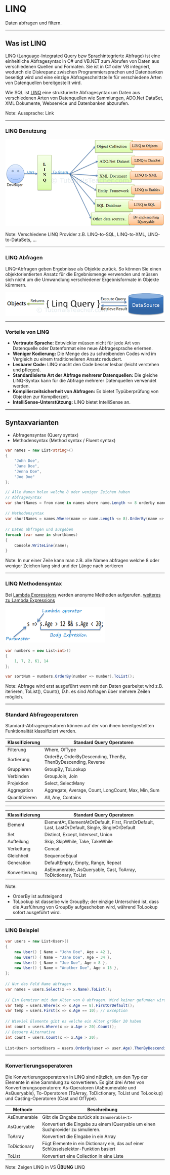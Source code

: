 # LINQ

Daten abfragen und filtern.

---

<!-- .slide: class="left" -->
## Was ist LINQ

LINQ (Language-Integrated Query bzw Sprachintegrierte Abfrage) ist eine einheitliche Abfragesyntax in C# und VB.NET zum Abrufen von Daten aus verschiedenen Quellen und Formaten. Sie ist in C# oder VB integriert, wodurch die Diskrepanz zwischen Programmiersprachen und Datenbanken beseitigt wird und eine einzige Abfrageschnittstelle für verschiedene Arten von Datenquellen bereitgestellt wird.

Wie SQL ist [LINQ](https://docs.microsoft.com/de-de/dotnet/csharp/programming-guide/concepts/linq/introduction-to-linq-queries) eine strukturierte Abfragesyntax um Daten aus verschiedenen Arten von Datenquellen wie Sammlungen, ADO.Net DataSet, XML Dokumente, Webservice und Datenbanken abzurufen.

Note: Aussprache: Link

---

<!-- .slide: class="left" -->
### LINQ Benutzung

![LINQ Benutzung](images/Linq.png)

Note: Verschiedene LINQ Provider z.B. LINQ-to-SQL, LINQ-to-XML, LINQ-to-DataSets, ...

---

<!-- .slide: class="left" -->
### LINQ Abfragen

LINQ-Abfragen geben Ergebnisse als Objekte zurück. So können Sie einen objektorientierten Ansatz für die Ergebnismenge verwenden und müssen sich nicht um die Umwandlung verschiedener Ergebnisformate in Objekte kümmern.

![LINQ Benutzung](images/Linq-execution.png)

---

<!-- .slide: class="left" -->
### Vorteile von LINQ

* **Vertraute Sprache:** Entwickler müssen nicht für jede Art von Datenquelle oder Datenformat eine neue Abfragesprache erlernen.
* **Weniger Kodierung:** Die Menge des zu schreibenden Codes wird im Vergleich zu einem traditionelleren Ansatz reduziert.
* **Lesbarer Code:** LINQ macht den Code besser lesbar (leicht verstehen und pflegen).
* **Standardisierte Art der Abfrage mehrerer Datenquellen:** Die gleiche LINQ-Syntax kann für die Abfrage mehrerer Datenquellen verwendet werden.
* **Kompilierzeitsicherheit von Abfragen:** Es bietet Typüberprüfung von Objekten zur Kompilierzeit.
* **IntelliSense-Unterstützung:** LINQ bietet IntelliSense an.

---

<!-- .slide: class="left" -->
## Syntaxvarianten

* Abfragensyntax (Query syntax)
* Methodensyntax (Method syntax / Fluent syntax)

```csharp
var names = new List<string>()  
{  
    "John Doe",  
    "Jane Doe",  
    "Jenna Doe",  
    "Joe Doe"  
};  
```

```csharp
// Alle Namen holen welche 8 oder weniger Zeichen haben
// Abfragesyntax
var shortNames = from name in names where name.Length <= 8 orderby name.Length select name;

// Methodensyntax
var shortNames = names.Where(name => name.Length <= 8).OrderBy(name => name.Length);

// Daten abfragen und ausgeben
foreach (var name in shortNames)  
{
    Console.WriteLine(name);
}

```

Note: In nur einer Zeile kann man z.B. alle Namen abfragen welche 8 oder weniger Zeichen lang sind und der Länge nach sortieren

---

<!-- .slide: class="left" -->
### LINQ Methodensyntax

Bei [Lambda Expressions](https://docs.microsoft.com/de-de/dotnet/csharp/programming-guide/statements-expressions-operators/lambda-expressions) werden anonyme Methoden aufgerufen. [weiteres zu Lambda Expressions](https://www.tutorialsteacher.com/linq/linq-lambda-expression)

![Lambda Expression](Images/LambdaExpressionStructure.png)

```csharp
var numbers = new List<int>()
{
    1, 7, 2, 61, 14
};
```

```csharp
var sortNum = numbers.OrderBy(number => number).ToList();
```

Note: Abfrage wird erst ausgeführt wenn mit den Daten gearbeitet wird z.B. iterieren, ToList(), Count(),  D.h. es sind Abfragen über mehrere Zeilen möglich.

---

<!-- .slide: class="left" -->
### Standard Abfrageoperatoren

Standard-Abfrageoperatoren können auf der von ihnen bereitgestellten Funktionalität klassifiziert werden.

Klassifizierung | Standard Query Operatoren
--------------- | ------------------------
Filterung | Where, OfType
Sortierung | OrderBy, OrderByDescending, ThenBy, ThenByDescending, Reverse
Gruppieren | GroupBy, ToLookup
Verbinden | GroupJoin, Join
Projektion | Select, SelectMany
Aggregation | Aggregate, Average, Count, LongCount, Max, Min, Sum
Quantifizieren | All, Any, Contains

---

<!-- .slide: class="left" -->
Klassifizierung | Standard Query Operatoren
--------------- | ------------------------
Element | ElementAt, ElementAtOrDefault, First, FirstOrDefault, Last, LastOrDefault, Single, SingleOrDefault
Set | Distinct, Except, Intersect, Union
Aufteilung | Skip, SkipWhile, Take, TakeWhile
Verkettung | Concat
Gleichheit | SequenceEqual
Generation | DefaultEmpty, Empty, Range, Repeat
Konvertierung | AsEnumerable, AsQueryable, Cast, ToArray, ToDictionary, ToList

Note: 
* OrderBy ist aufsteigend
* ToLookup ist dasselbe wie GroupBy; der einzige Unterschied ist, dass die Ausführung von GroupBy aufgeschoben wird, während ToLookup sofort ausgeführt wird.

---

<!-- .slide: class="left" -->
### LINQ Beispiel

```csharp
var users = new List<User>()
{
    new User() { Name = "John Doe", Age = 42 },
    new User() { Name = "Jane Doe", Age = 34 },
    new User() { Name = "Joe Doe", Age = 8 },
    new User() { Name = "Another Doe", Age = 15 },
};

// Nur das Feld Name abfragen
var names = users.Select(x => x.Name).ToList();

// Ein Benutzer mit dem Alter von 8 abfragen. Wird keiner gefunden wird null geliefert
var temp = users.Where(x => x.Age == 8).FirstOrDefault();
var temp = users.First(x => x.Age == 10); // Exception

// Wieviel Elemente gibt es welche ein Alter größer 20 haben
int count = users.Where(x => x.Age > 20).Count();
// Bessere ALternative
int count = users.Count(x => x.Age > 20);

List<User> sortedUsers = users.OrderBy(user => user.Age).ThenByDescending(user => user.Name).ToList();

```

---

<!-- .slide: class="left" -->
### Konvertierungsoperatoren

Die Konvertierungsoperatoren in LINQ sind nützlich, um den Typ der Elemente in eine Sammlung zu konvertieren. Es gibt drei Arten von Konvertierungsoperatoren: As-Operatoren (AsEnumerable und AsQueryable), To-Operatoren (ToArray, ToDictionary, ToList und ToLookup) und Casting-Operatoren (Cast und OfType).

Methode | Beschreibung
-------| -----------
AsEnumerable | Gibt die Eingabe zurück als `IEnumerable<t>`
AsQueryable | Konvertiert die Eingabe zu einem IQueryable um einen Suchprovider zu simulieren.
ToArray | Konvertiert die EIngabe in ein Array
ToDictionary | Fügt Elemente in ein Dictionary ein, das auf einer Schlüsselselektor-Funktion basiert
ToList | Konvertiert eine Collection in eine Liste

Note: 
Zeigen LINQ in VS
**ÜBUNG** LINQ

